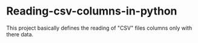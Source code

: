 # Reading-csv-columns-in-python
 This project basically defines the reading of  "CSV" files columns only with there data.
